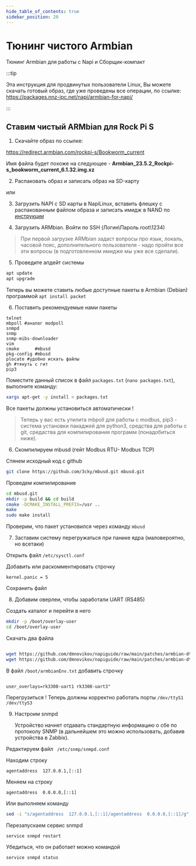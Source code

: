 ```yaml
---
hide_table_of_contents: true
sidebar_position: 20
---
```


# Тюнинг чистого Armbian

Тюнинг Armbian для работы с Napi и Сборщик-компакт

:::tip

Эта инструкция для продвинутых пользователи Linux, Вы можете скачать готовый образ, где уже проведены все операции, по ссылке: https://packages.nnz-ipc.net/napi/armbian-for-napi/

:::

## Ставим чистый ARMbian для Rock Pi S


1. Скачайте образ по ссылке: 

https://redirect.armbian.com/rockpi-s/Bookworm_current


Имя файла будет похоже на следующее - **Armbian_23.5.2_Rockpi-s_bookworm_current_6.1.32.img.xz**

2. Распаковать образ и записать образ на SD-карту

или

3. Загрузить NAPI c SD карты в NapiLinux, вставить флешку с 
распакованным файлом образа и записать имидж в NAND по [инструкции](flash_to_nand)

4. Загрузить ARMbian. Войти по SSH (Логин\Пароль root\1234)

>При первой загрузке ARMbian задаст вопросы про язык, локаль, часовой пояс, дополнительного пользователя - надо пройти все эти вопросы (в подготовленном имидже мы уже все сделали). 

5. Проведите апдейт системы

```bash
apt update
apt upgrade
```

Теперь вы можете ставить любые доступные пакеты в Armbian (Debian) программой `apt install packet`
 
6. Поставить рекомендуемые нами пакеты
   
```
telnet
mbpoll #аналог modpoll
snmpd
snmp
snmp-mibs-downloader
vim
cmake      #mbusd
pkg-config #mbusd
plocate #удобно искать файлы
gh #тянуть с гит
pip3
```

Поместите данный список в файл `packages.txt` (`nano packages.txt`), выполните команду:

```bash
xargs apt-get -y install < packages.txt
```

Все пакеты должны установиться автоматически !

>Теперь у вас есть утилита mbpoll для работы с modbus, pip3 - система установки пакаджей для python3, средства для работы с git, средаства для компилирования программ (понадобиться ниже).

6. Скомпилируем mbusd (гейт Modbus RTU- Modbus TCP)

Стянем исходный код с github
```bash
git clone https://github.com/3cky/mbusd.git mbusd.git
```

Проведем компилирование

```bash
cd mbusd.git
mkdir -p build && cd build
cmake -DCMAKE_INSTALL_PREFIX=/usr ..
make
sudo make install

```

Проверим, что пакет установился через команду `mbusd`

7. Заставим систему перегружаться при панике ядра (маловероятно, но всетаки)

Открыть файл `/etc/sysctl.conf`

Добавить или раскомментировать строчку

```text
kernel.panic = 5
```

Сохранить файл

8. Добавим оверлеи, чтобы заработали UART (RS485)

Создать каталог и перейти в него

```bash
mkdir -p /boot/overlay-user
cd /boot/overlay-user
```

Скачать два файла

```bash

wget https://github.com/dmnovikov/napiguide/raw/main/patches/armbian-dtbo/rk3308-uart1.dtbo
wget https://github.com/dmnovikov/napiguide/raw/main/patches/armbian-dtbo/rk3308-uart2.dtbo

```
В файл `/boot/armbianEnv.txt` добавить строчку

```text

user_overlays=rk3308-uart1 rk3308-uart3"

```

Перегрузиться ! Теперь должны корректно работать порты `/dev/ttyS1 /dev/ttyS3`

9. Настроим snmpd 
    
    Устройство начнет отдавать стандартную информацию о сбе по протоколу SNMP (в дальнейшем это можно использовать, добавив устройства в Zabbix).

Редактируем файл ` /etc/snmp/snmpd.conf`

Находим строку

```text
agentaddress  127.0.0.1,[::1]
```

Меняем на строку 

```text
agentaddress  0.0.0.0,[::1]
```

Или выполняем команду

```bash
sed -i "s/agentaddress  127.0.0.1,[::1]/agentaddress  0.0.0.0,[::1]/g" /etc/snmp/snmpd.conf
```

Перезапускаем сервис snmpd

```bash
service snmpd restart 
```

Убедиться, что он работает можно командой 

```bash
service snmpd status
```